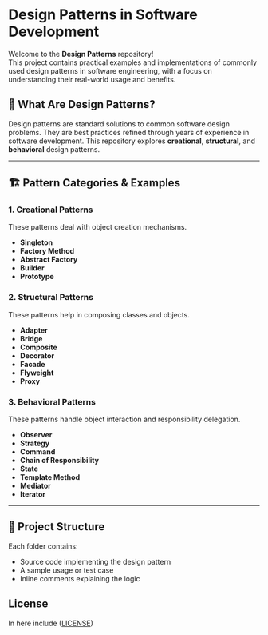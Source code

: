 # Design Patterns in Software Development

Welcome to the **Design Patterns** repository!  
This project contains practical examples and implementations of commonly used design patterns in software engineering, with a focus on understanding their real-world usage and benefits.

## 🧠 What Are Design Patterns?

Design patterns are standard solutions to common software design problems. They are best practices refined through years of experience in software development. This repository explores **creational**, **structural**, and **behavioral** design patterns.

---

## 🏗️ Pattern Categories & Examples

### 1. Creational Patterns
These patterns deal with object creation mechanisms.

- **Singleton**  
- **Factory Method**  
- **Abstract Factory**  
- **Builder**  
- **Prototype**

### 2. Structural Patterns
These patterns help in composing classes and objects.

- **Adapter**  
- **Bridge**  
- **Composite**  
- **Decorator**  
- **Facade**  
- **Flyweight**  
- **Proxy**

### 3. Behavioral Patterns
These patterns handle object interaction and responsibility delegation.

- **Observer**  
- **Strategy**  
- **Command**  
- **Chain of Responsibility**  
- **State**  
- **Template Method**  
- **Mediator**  
- **Iterator**

---

## 📁 Project Structure

Each folder contains:
- Source code implementing the design pattern
- A sample usage or test case
- Inline comments explaining the logic

## License
 In here include ([LICENSE](https://github.com/nethmiumaya/Design-Patterns?tab=MIT-1-ov-file))
